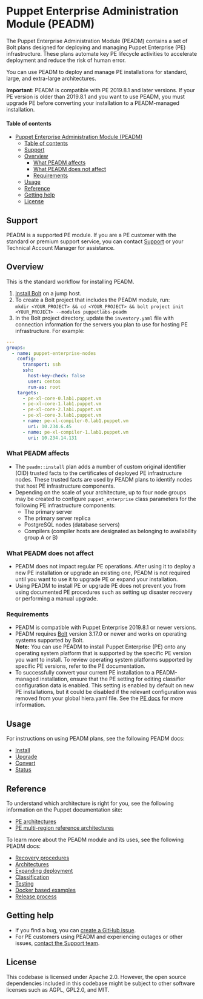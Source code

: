 # Puppet Enterprise Administration Module (PEADM)

The Puppet Enterprise Administration Module (PEADM) contains a set of Bolt plans designed for deploying and managing Puppet Enterprise (PE) infrastructure. These plans automate key PE lifecycle activities to accelerate deployment and reduce the risk of human error.

You can use PEADM to deploy and manage PE installations for standard, large, and extra-large architectures.

**Important**: PEADM is compatible with PE 2019.8.1 and later versions. If your PE version is older than 2019.8.1 and you want to use PEADM, you must upgrade PE before converting your installation to a PEADM-managed installation.

#### Table of contents

- [Puppet Enterprise Administration Module (PEADM)](#puppet-enterprise-pe-administration-adm-module)
  - [Table of contents](#table-of-contents)
  - [Support](#support)
  - [Overview](#overview)
    - [What PEADM affects](#what-peadm-affects)
    - [What PEADM does not affect](#what-peadm-does-not-affect)
    - [Requirements](#requirements)
  - [Usage](#usage)
  - [Reference](#reference)
  - [Getting help](#getting-help)
  - [License](#license)

## Support

PEADM is a supported PE module. If you are a PE customer with the standard or premium support service, you can contact [Support](https://portal.perforce.com/s/topic/0TO4X000000DbNgWAK/puppet) or your Technical Account Manager for assistance.

## Overview

This is the standard workflow for installing PEADM.

1. [Install Bolt](https://www.puppet.com/docs/bolt/latest/bolt_installing) on a jump host.
2. To create a Bolt project that includes the PEADM module, run:</br>`mkdir <YOUR_PROJECT> && cd <YOUR_PROJECT> && bolt project init <YOUR_PROJECT> --modules puppetlabs-peadm`
3. In the Bolt project directory, update the `inventory.yaml` file with connection information for the servers you plan to use for hosting PE infrastructure. For example:

```yaml
---
groups:
  - name: puppet-enterprise-nodes
    config:
      transport: ssh
      ssh:
        host-key-check: false
        user: centos
        run-as: root
    targets:
      - pe-xl-core-0.lab1.puppet.vm
      - pe-xl-core-1.lab1.puppet.vm
      - pe-xl-core-2.lab1.puppet.vm
      - pe-xl-core-3.lab1.puppet.vm
      - name: pe-xl-compiler-0.lab1.puppet.vm
        uri: 10.234.6.45
      - name: pe-xl-compiler-1.lab1.puppet.vm
        uri: 10.234.14.131
```

### What PEADM affects

- The `peadm::install` plan adds a number of custom original identifier (OID) trusted facts to the certificates of deployed PE infrastructure nodes. These trusted facts are used by PEADM plans to identify nodes that host PE infrastructure components.
- Depending on the scale of your architecture, up to four node groups may be created to configure `puppet_enterprise` class parameters for the following PE infrastructure components:
  - The primary server
  - The primary server replica
  - PostgreSQL nodes (database servers)
  - Compilers (compiler hosts are designated as belonging to availability group A or B)

### What PEADM does not affect

- PEADM does not impact regular PE operations. After using it to deploy a new PE installation or upgrade an existing one, PEADM is not required until you want to use it to upgrade PE or expand your installation.
- Using PEADM to install PE or upgrade PE does not prevent you from using documented PE procedures such as setting up disaster recovery or performing a manual upgrade.

### Requirements

- PEADM is compatible with Puppet Enterprise 2019.8.1 or newer versions.
- PEADM requires [Bolt](https://www.puppet.com/docs/bolt/latest/bolt_installing) version 3.17.0 or newer and works on operating systems supported by Bolt.  
  **Note:** You can use PEADM to install Puppet Enterprise (PE) onto any operating system platform that is supported by the specific PE version you want to install. To review operating system platforms supported by specific PE versions, refer to the PE documentation.
- To successfully convert your current PE installation to a PEADM-managed installation, ensure that the PE setting for editing classifier configuration data is enabled. This setting is enabled by default on new PE installations, but it could be disabled if the relevant configuration was removed from your global hiera.yaml file. See the [PE docs](https://www.puppet.com/docs/pe/latest/config_console.html#enable_console_configuration_data) for more information.

## Usage

For instructions on using PEADM plans, see the following PEADM docs:

- [Install](https://github.com/puppetlabs/puppetlabs-peadm/blob/main/documentation/install.md)
- [Upgrade](https://github.com/puppetlabs/puppetlabs-peadm/blob/main/documentation/upgrade.md)
- [Convert](https://github.com/puppetlabs/puppetlabs-peadm/blob/main/documentation/convert.md)
- [Status](https://github.com/puppetlabs/puppetlabs-peadm/blob/main/documentation/status.md)

## Reference

To understand which architecture is right for you, see the following information on the Puppet documentation site:

- [PE architectures](https://puppet.com/docs/pe/latest/choosing_an_architecture.html)
- [PE multi-region reference architectures](https://puppet.com/docs/patterns-and-tactics/latest/reference-architectures/pe-multi-region-reference-architectures.html)

To learn more about the PEADM module and its uses, see the following PEADM docs:

- [Recovery procedures](https://github.com/puppetlabs/puppetlabs-peadm/blob/main/documentation/recovery.md)
- [Architectures](https://github.com/puppetlabs/puppetlabs-peadm/blob/main/documentation/architectures.md)
- [Expanding deployment](https://github.com/puppetlabs/puppetlabs-peadm/blob/main/documentation/expanding.md)
- [Classification](https://github.com/puppetlabs/puppetlabs-peadm/blob/main/documentation/classification.md)
- [Testing](https://github.com/puppetlabs/puppetlabs-peadm/blob/main/documentation/pre_post_checks.md)
- [Docker based examples](https://github.com/puppetlabs/puppetlabs-peadm/blob/main/documentation/docker_examples.md)
- [Release process](https://github.com/puppetlabs/puppetlabs-peadm/blob/main/documentation/release_process.md)

## Getting help

- If you find a bug, you can [create a GitHub issue](https://github.com/puppetlabs/puppetlabs-peadm/issues).
- For PE customers using PEADM and experiencing outages or other issues, [contact the Support team](https://portal.perforce.com/s/topic/0TO4X000000DbNgWAK/puppet).

## License

This codebase is licensed under Apache 2.0. However, the open source dependencies included in this codebase might be subject to other software licenses such as AGPL, GPL2.0, and MIT.

